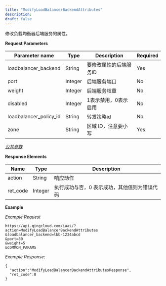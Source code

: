 ```yaml
---
title: "ModifyLoadBalancerBackendAttributes"
description: 
draft: false
---
```




修改负载均衡器后端服务的属性。

**Request Parameters**

| Parameter name | Type | Description | Required |
| --- | --- | --- | --- |
| loadbalancer_backend | String | 要修改属性的后端服务ID | Yes |
| port | Integer | 后端服务端口 | No |
| weight | Integer | 后端服务权重 | No |
| disabled | Integer | 1表示禁用，0表示启用 | No |
| loadbalancer_policy_id | String | 转发策略id | No |
| zone | String | 区域 ID，注意要小写 | Yes |

[_公共参数_](../../common/parameters.html#api-common-parameters)

**Response Elements**

| Name | Type | Description |
| --- | --- | --- |
| action | String | 响应动作 |
| ret_code | Integer | 执行成功与否，0 表示成功，其他值则为错误代码 |

**Example**

_Example Request_

```
https://api.qingcloud.com/iaas/?action=ModifyLoadBalancerBackendAttributes
&loadbalancer_backend=lbb-1234abcd
&port=80
&weight=5
&COMMON_PARAMS
```

_Example Response_:

```
{
  "action":"ModifyLoadBalancerBackendAttributesResponse",
  "ret_code":0
}
```
